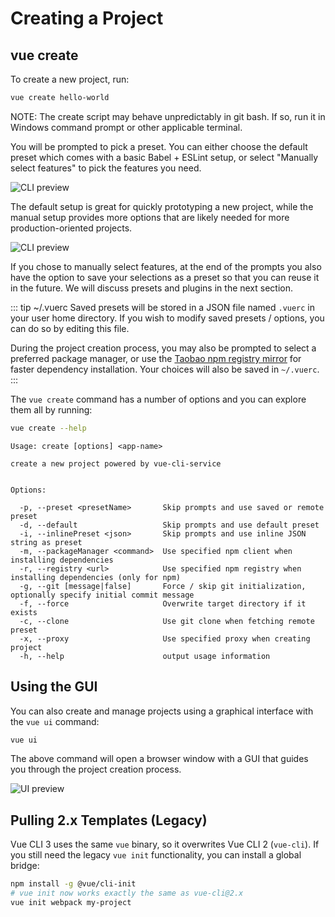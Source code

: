 # Creating a Project

## vue create

To create a new project, run:

``` bash
vue create hello-world
```

NOTE: The create script may behave unpredictably in git bash. If so, run it in Windows command prompt or other applicable terminal.

You will be prompted to pick a preset. You can either choose the default preset which comes with a basic Babel + ESLint setup, or select "Manually select features" to pick the features you need.

![CLI preview](/cli-new-project.png)

The default setup is great for quickly prototyping a new project, while the manual setup provides more options that are likely needed for more production-oriented projects.

![CLI preview](/cli-select-features.png)

If you chose to manually select features, at the end of the prompts you also have the option to save your selections as a preset so that you can reuse it in the future. We will discuss presets and plugins in the next section.

::: tip ~/.vuerc
Saved presets will be stored in a JSON file named `.vuerc` in your user home directory. If you wish to modify saved presets / options, you can do so by editing this file.

During the project creation process, you may also be prompted to select a preferred package manager, or use the [Taobao npm registry mirror](https://npm.taobao.org/) for faster dependency installation. Your choices will also be saved in `~/.vuerc`.
:::

The `vue create` command has a number of options and you can explore them all by running:

``` bash
vue create --help
```

```
Usage: create [options] <app-name>

create a new project powered by vue-cli-service


Options:

  -p, --preset <presetName>       Skip prompts and use saved or remote preset
  -d, --default                   Skip prompts and use default preset
  -i, --inlinePreset <json>       Skip prompts and use inline JSON string as preset
  -m, --packageManager <command>  Use specified npm client when installing dependencies
  -r, --registry <url>            Use specified npm registry when installing dependencies (only for npm)
  -g, --git [message|false]       Force / skip git initialization, optionally specify initial commit message
  -f, --force                     Overwrite target directory if it exists
  -c, --clone                     Use git clone when fetching remote preset
  -x, --proxy                     Use specified proxy when creating project
  -h, --help                      output usage information
```

## Using the GUI

You can also create and manage projects using a graphical interface with the `vue ui` command:

``` bash
vue ui
```

The above command will open a browser window with a GUI that guides you through the project creation process.

![UI preview](/ui-new-project.png)

## Pulling 2.x Templates (Legacy)

Vue CLI 3 uses the same `vue` binary, so it overwrites Vue CLI 2 (`vue-cli`). If you still need the legacy `vue init` functionality, you can install a global bridge:

``` bash
npm install -g @vue/cli-init
# vue init now works exactly the same as vue-cli@2.x
vue init webpack my-project
```
